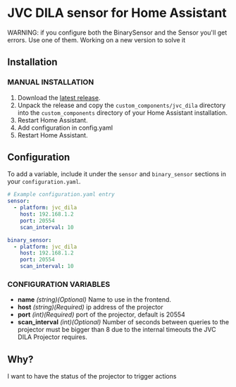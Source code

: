 # JVC DILA sensor for Home Assistant

WARNING: if you configure both the BinarySensor and the Sensor you'll get errors. Use one of them.
Working on a new version to solve it

## Installation

### MANUAL INSTALLATION
1. Download the
   [latest release](https://github.com/msavazzi/homeassistant-jvc-dila/releases/tag/tcp_based).
2. Unpack the release and copy the `custom_components/jvc_dila` directory
   into the `custom_components` directory of your Home Assistant
   installation.
3. Restart Home Assistant.
4. Add configuration in config.yaml
5. Restart Home Assistant.

## Configuration

To add a variable, include it under the `sensor` and `binary_sensor` sections in your
`configuration.yaml`. 

```yaml
# Example configuration.yaml entry
sensor:
  - platform: jvc_dila
    host: 192.168.1.2
    port: 20554
    scan_interval: 10

binary_sensor:
  - platform: jvc_dila
    host: 192.168.1.2
    port: 20554
    scan_interval: 10
```

### CONFIGURATION VARIABLES

* **name**
  *(string)(Optional)*
  Name to use in the frontend.
* **host**
  *(string)(Required)*
  ip address of the projector
* **port**
  *(int)(Required)*
  port of the projector, default is 20554
* **scan_interval**
  *(int)(Optional)*
  Number of seconds between queries to the projector
  must be bigger than 8 due to the internal timeouts the JVC DILA Projector requires.

## Why?

I want to have the status of the projector to trigger actions
